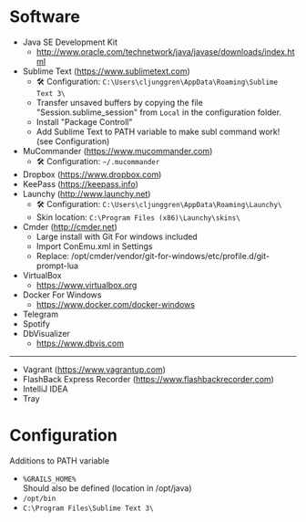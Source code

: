 # Software

* Java SE Development Kit
  * http://www.oracle.com/technetwork/java/javase/downloads/index.html
* Sublime Text (https://www.sublimetext.com)  
  * 🛠 Configuration: ```C:\Users\cljunggren\AppData\Roaming\Sublime Text 3\```
  * Transfer unsaved buffers by copying the file "Session.sublime_session" from ```Local``` in the configuration folder.
  * Install "Package Controll"
  * Add Sublime Text to PATH variable to make subl command work! (see Configuration)
* MuCommander (https://www.mucommander.com)
  * 🛠️ Configuration: ```~/.mucommander```
* Dropbox (https://www.dropbox.com)
* KeePass (https://keepass.info)
* Launchy (http://www.launchy.net)
  * 🛠️ Configuration: ```C:\Users\cljunggren\AppData\Roaming\Launchy\```
  * Skin location: ```C:\Program Files (x86)\Launchy\skins\```
* Cmder (http://cmder.net)  
  * Large install with Git For windows included
  * Import ConEmu.xml in Settings
  * Replace: /opt/cmder/vendor/git-for-windows/etc/profile.d/git-prompt-lua
* VirtualBox
  * https://www.virtualbox.org
* Docker For Windows
  * https://www.docker.com/docker-windows
* Telegram
* Spotify
* DbVisualizer
  * https://www.dbvis.com

-----

* Vagrant (https://www.vagrantup.com)
* FlashBack Express Recorder (https://www.flashbackrecorder.com)
* IntelliJ IDEA
* Tray

# Configuration

Additions to PATH variable

* ```%GRAILS_HOME%```  
  Should also be defined (location in /opt/java)
* ```/opt/bin```
* ```C:\Program Files\Sublime Text 3\```

